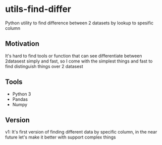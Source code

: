 # utils-find-differ
Python utility to find difference between 2 datasets by lookup to spesific column

## Motivation
It's hard to find tools or function that can see differentiate between 2datasest simply and fast, so I come with the simplest things and fast to find distinguish things over 2 datasest

## Tools
- Python 3
- Pandas
- Numpy

## Version
v1: It's first version of finding different data by specific column, in the near future let's make it better with support complex things
